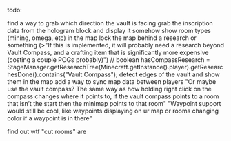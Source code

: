todo:

find a way to grab which direction the vault is facing
grab the inscription data from the hologram block and display it
somehow show room types (mining, omega, etc) in the map
lock the map behind a research or something (>"If this is implemented, it will probably need a research beyond Vault Compass, and a crafting item that is significantly more expensive (costing a couple POGs probably)") // boolean hasCompassResearch = StageManager.getResearchTree(Minecraft.getInstance().player).getResearchesDone().contains("Vault Compass");
detect edges of the vault and show them in the map
add a way to sync map data between players
"Or maybe use the vault compass? The same way as how holding right click on the compass changes where it points to, if the vault compass points to a room that isn’t the start then the minimap points to that room"
"Waypoint support would still be cool, like waypoints displaying on ur map or rooms changing color if a waypoint is in there"

find out wtf "cut rooms" are